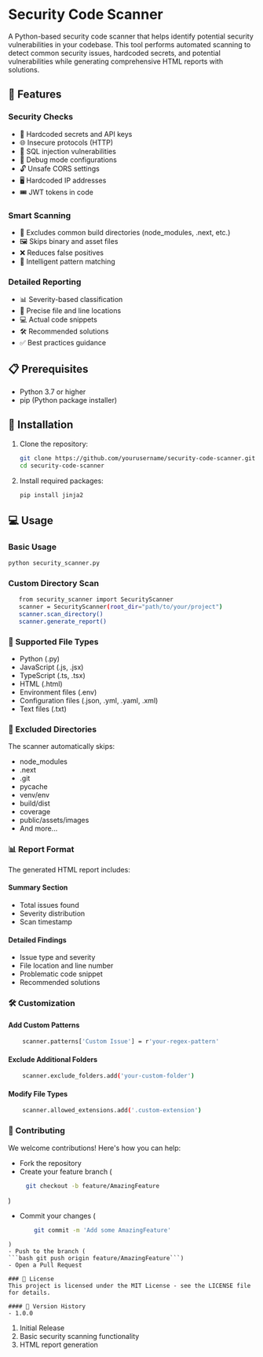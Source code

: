 # Security Code Scanner

A Python-based security code scanner that helps identify potential security vulnerabilities in your codebase. This tool performs automated scanning to detect common security issues, hardcoded secrets, and potential vulnerabilities while generating comprehensive HTML reports with solutions.

## 🚀 Features

### Security Checks
- 🔑 Hardcoded secrets and API keys
- 🌐 Insecure protocols (HTTP)
- 💉 SQL injection vulnerabilities
- 🐛 Debug mode configurations
- 🔓 Unsafe CORS settings
- 🖥️ Hardcoded IP addresses
- 🎟️ JWT tokens in code

### Smart Scanning
- 📂 Excludes common build directories (node_modules, .next, etc.)
- 🖼️ Skips binary and asset files
- ❌ Reduces false positives
- 🎯 Intelligent pattern matching

### Detailed Reporting
- 📊 Severity-based classification
- 📍 Precise file and line locations
- 💻 Actual code snippets
- 🛠️ Recommended solutions
- ✅ Best practices guidance

## 📋 Prerequisites

- Python 3.7 or higher
- pip (Python package installer)

## 🔧 Installation

1. Clone the repository:
    ```bash
    git clone https://github.com/yourusername/security-code-scanner.git
    cd security-code-scanner
    ```

2. Install required packages:
    ```bash
    pip install jinja2
    ```

## 💻 Usage

### Basic Usage
```bash
python security_scanner.py
```

### Custom Directory Scan
```bash
   from security_scanner import SecurityScanner
   scanner = SecurityScanner(root_dir="path/to/your/project")
   scanner.scan_directory()
   scanner.generate_report()
```

### 📄 Supported File Types
- Python (.py)
- JavaScript (.js, .jsx)
- TypeScript (.ts, .tsx)
- HTML (.html)
- Environment files (.env)
- Configuration files (.json, .yml, .yaml, .xml)
- Text files (.txt)

### 🚫 Excluded Directories
The scanner automatically skips:
- node_modules
- .next
- .git
- pycache
- venv/env
- build/dist
- coverage
- public/assets/images
- And more...

### 📊 Report Format
The generated HTML report includes:
#### Summary Section
- Total issues found
- Severity distribution
- Scan timestamp

#### Detailed Findings
- Issue type and severity
- File location and line number
- Problematic code snippet
- Recommended solutions

### 🛠️ Customization
#### Add Custom Patterns
```bash
    scanner.patterns['Custom Issue'] = r'your-regex-pattern'
```

#### Exclude Additional Folders
```bash
    scanner.exclude_folders.add('your-custom-folder')
```

#### Modify File Types
```bash
    scanner.allowed_extensions.add('.custom-extension')
```
### 🤝 Contributing
We welcome contributions! Here's how you can help:
- Fork the repository
- Create your feature branch (
 ```bash
      git checkout -b feature/AmazingFeature
```
)
- Commit your changes (
  ```bash
      git commit -m 'Add some AmazingFeature'
```
)
- Push to the branch (
```bash git push origin feature/AmazingFeature```)
- Open a Pull Request

### 📝 License
This project is licensed under the MIT License - see the LICENSE file for details.

#### 🔄 Version History
- 1.0.0
```
1. Initial Release
2. Basic security scanning functionality
3. HTML report generation
```
